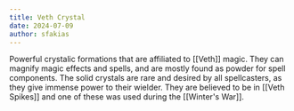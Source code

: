 ```yaml
---
title: Veth Crystal
date: 2024-07-09
author: sfakias
---
```


Powerful crystalic formations that are affiliated to [[Veth]] magic. They can magnify magic effects and spells, and are mostly found as powder for spell components. The solid crystals are rare and desired by all spellcasters, as they give immense power to their wielder. They are believed to be in [[Veth Spikes]] and one of these was used during the [[Winter's War]].